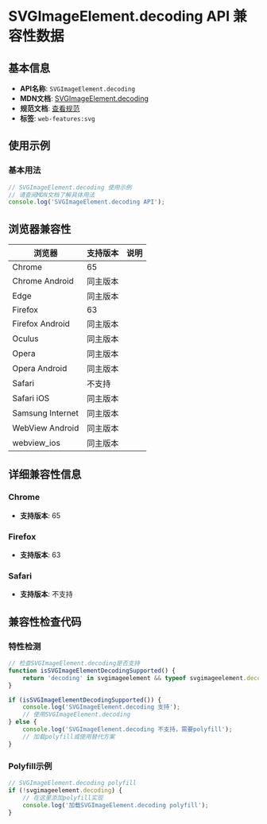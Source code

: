 # SVGImageElement.decoding API 兼容性数据

## 基本信息

- **API名称**: `SVGImageElement.decoding`
- **MDN文档**: [SVGImageElement.decoding](https://developer.mozilla.org/docs/Web/API/SVGImageElement/decoding)
- **规范文档**: [查看规范](https://html.spec.whatwg.org/multipage/embedded-content.html#dom-img-decoding)
- **标签**: `web-features:svg`

## 使用示例

### 基本用法

```javascript
// SVGImageElement.decoding 使用示例
// 请查阅MDN文档了解具体用法
console.log('SVGImageElement.decoding API');
```

## 浏览器兼容性

| 浏览器 | 支持版本 | 说明 |
|--------|----------|------|
| Chrome | 65 |  |
| Chrome Android | 同主版本 |  |
| Edge | 同主版本 |  |
| Firefox | 63 |  |
| Firefox Android | 同主版本 |  |
| Oculus | 同主版本 |  |
| Opera | 同主版本 |  |
| Opera Android | 同主版本 |  |
| Safari | 不支持 |  |
| Safari iOS | 同主版本 |  |
| Samsung Internet | 同主版本 |  |
| WebView Android | 同主版本 |  |
| webview_ios | 同主版本 |  |

## 详细兼容性信息

### Chrome

- **支持版本**: 65

### Firefox

- **支持版本**: 63

### Safari

- **支持版本**: 不支持

## 兼容性检查代码

### 特性检测

```javascript
// 检查SVGImageElement.decoding是否支持
function isSVGImageElementDecodingSupported() {
    return 'decoding' in svgimageelement && typeof svgimageelement.decoding === 'function';
}

if (isSVGImageElementDecodingSupported()) {
    console.log('SVGImageElement.decoding 支持');
    // 使用SVGImageElement.decoding
} else {
    console.log('SVGImageElement.decoding 不支持，需要polyfill');
    // 加载polyfill或使用替代方案
}
```

### Polyfill示例

```javascript
// SVGImageElement.decoding polyfill
if (!svgimageelement.decoding) {
    // 在这里添加polyfill实现
    console.log('加载SVGImageElement.decoding polyfill');
}
```

